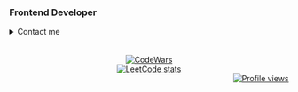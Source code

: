 <h3 align="left">Frontend Developer</h3>

<details>
  <summary>Contact me</summary>

  <div align="left">
  <br/>

  <!--    CodePen    -->
  <a href="https://codepen.io/daniilboyarinkov" target="_blank">
    <img src="https://img.shields.io/badge/Codepen⠀-000000?style=for-the-badge&logo=codepen&logoColor=white" alt="CodePen" />
  </a>
   <!--    Telegram    -->
  <a href="https://t.me/BitDittoWit" target="_blank">
    <img src="https://img.shields.io/badge/Telegram⠀-000000?style=for-the-badge&logo=telegram&logoColor=white" alt="Telegram" />
  </a>

</div>

<div align="left">
  <!--    CodeSandbox    -->
  <a href="https://codesandbox.io/search?query=danielboyarinkov&page=1&configure%5BhitsPerPage%5D=12" target="_blank">
    <img src="https://img.shields.io/badge/Codebox⠀-000000?style=for-the-badge&logo=codesandbox&logoColor=white" alt="CodeSandbox" />
  </a>
  <!--    LeetCode    -->
  <a href="https://leetcode.com/daniilboyarinkov/" target="_blank">
    <img src="https://img.shields.io/badge/LeetCode⠀-000000?style=for-the-badge&logo=LeetCode&logoColor=white" alt="LeetCode" />
  </a>
</div>

</details>

<br/>
<br/>

<div align="center"> 
  <!--    CodeWars    -->
  <a href="https://www.codewars.com/users/BitDittoWit" target="_blank">
    <img src="https://www.codewars.com/users/BitDittoWit/badges/large" alt="CodeWars" />
  </a>

<br/>

<!--    LeetCode    -->
  <a href="https://leetcode.com/daniilboyarinkov/" target="_blank">
<!--     <img src="https://leetcard.jacoblin.cool/daniilboyarinkov?ext=heatmap&theme=light" alt="LeetCode" /> -->
  <img src="https://leetcode-stats-six.vercel.app/?username=daniilboyarinkov&theme=dark" alt="LeetCode stats" />
  </a>
</div>

<div align="right">
  <!--    Profile views    -->
  <a href="https://github.com/daniilboyarinkov" target="_blank">
    <img src="https://komarev.com/ghpvc/?username=daniilboyarinkov&style=plastic&color=000000" alt="Profile views" />
  </a>
</div>
  
<!------------------------------------------------------------>
